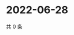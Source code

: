 # 2022-06-28

共 0 条

<!-- BEGIN WEIBO -->
<!-- 最后更新时间 Tue Jun 28 2022 19:13:35 GMT+0800 (China Standard Time) -->

<!-- END WEIBO -->
